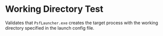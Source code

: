 # Working Directory Test
Validates that `PsfLauncher.exe` creates the target process with the working directory specified in the launch config file.
